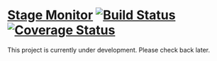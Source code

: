 [Stage Monitor](http://stagemonitor.github.io/) [![Build Status](https://travis-ci.org/stagemonitor/stagemonitor.svg?branch=master)](https://travis-ci.org/stagemonitor/stagemonitor) [![Coverage Status](https://coveralls.io/repos/stagemonitor/stagemonitor/badge.png?branch=no-server)](https://coveralls.io/r/stagemonitor/stagemonitor?branch=no-server)
=================

This project is currently under development. Please check back later.

